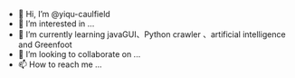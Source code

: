 - 👋 Hi, I’m @yiqu-caulfield
- 👀 I’m interested in ...
- 🌱 I’m currently learning javaGUI、Python crawler 、artificial intelligence and Greenfoot
- 💞️ I’m looking to collaborate on ...
- 📫 How to reach me ...

<!---
yiqu-caulfield/yiqu-caulfield is a ✨ special ✨ repository because its `README.md` (this file) appears on your GitHub profile.
You can click the Preview link to take a look at your changes.
--->
